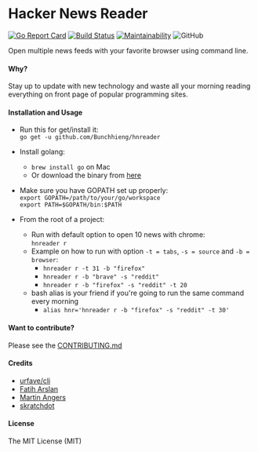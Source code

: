 # Hacker News Reader

[![Go Report Card](https://goreportcard.com/badge/github.com/Bunchhieng/hnreader)](https://goreportcard.com/report/github.com/Bunchhieng/hnreader) [![Build Status](https://travis-ci.org/Bunchhieng/hnreader.svg?branch=master)](https://travis-ci.org/Bunchhieng/hnreader)
[![Maintainability](https://api.codeclimate.com/v1/badges/ba5c7736f364c04b562c/maintainability)](https://codeclimate.com/github/Bunchhieng/hnreader/maintainability)
![GitHub](https://img.shields.io/github/license/mashape/apistatus.svg)

Open multiple news feeds with your favorite browser using command line.

#### Why?

Stay up to update with new technology and waste all your morning reading everything on front page of popular programming sites.

#### Installation and Usage

- Run this for get/install it:  
  `go get -u github.com/Bunchhieng/hnreader`

- Install golang:
  - `brew install go` on Mac
  - Or download the binary from [here](https://golang.org/dl/)
- Make sure you have GOPATH set up properly:  
  `export GOPATH=/path/to/your/go/workspace`  
  `export PATH=$GOPATH/bin:$PATH`

- From the root of a project:

  - Run with default option to open 10 news with chrome:  
     `hnreader r`
  - Example on how to run with option `-t = tabs`, `-s = source` and `-b = browser`:
    - `hnreader r -t 31 -b "firefox"`
    - `hnreader r -b "brave" -s "reddit"`
    - `hnreader r -b "firefox" -s "reddit" -t 20`
  - bash alias is your friend if you're going to run the same command every morning
    - `alias hnr='hnreader r -b "firefox" -s "reddit" -t 30'`

#### Want to contribute?

Please see the [CONTRIBUTING.md](CONTRIBUTING.md)

#### Credits

- [urfave/cli](https://github.com/urfave/cli)
- [Fatih Arslan](https://github.com/fatih/color)
- [Martin Angers](https://github.com/PuerkitoBio/goquery)
- [skratchdot](https://github.com/skratchdot/open-golang)

#### License

The MIT License (MIT)
